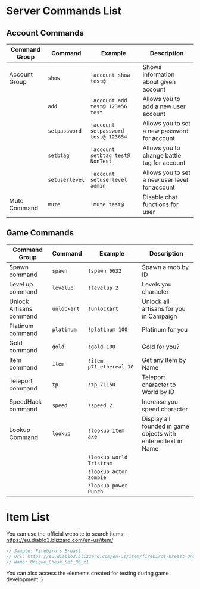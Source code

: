 # Server Commands List

## Account  Commands

| Command  Group | Command        | Example                             | Description                                    |
| -------------- | -------------- | ----------------------------------- | ---------------------------------------------- |
| Account Group  | `show`         | `!account show test@`               | Shows information about given account          |
|                | `add`          | `!account add test@ 123456 test`    | Allows you to add a new user account           |
|                | `setpassword`  | `!account setpassword test@ 123654` | Allows you to set a new password for account   |
|                | `setbtag`      | `!account setbtag test@ NonTest`    | Allows you to change battle tag for account    |
|                | `setuserlevel` | `!account setuserlevel admin`       | Allows you to set a new user level for account |
| Mute Command   | `mute`         | `!mute test@`                       | Disable chat functions for user                |

## Game  Commands

| Command  Group          | Command     | Example                  | Description                                                  |
| ----------------------- | ----------- | ------------------------ | ------------------------------------------------------------ |
| Spawn command           | `spawn`     | `!spawn 6632`            | Spawn a mob by ID                                            |
| Level up command        | `levelup`   | `!levelup 2`             | Levels you character                                         |
| Unlock Artisans command | `unlockart` | `!unlockart`             | Unlock all artisans for you in Campaign                      |
| Platinum command        | `platinum`  | `!platinum 100`          | Platinum for you                                             |
| Gold command            | `gold`      | `!gold 100`              | Gold for you?                                                |
| Item command            | `item`      | `!item p71_ethereal_10`  | Get any Item by Name                                         |
| Teleport command        | `tp`        | `!tp 71150`              | Teleport character to World by ID                            |
| SpeedHack command       | `speed`     | `!speed 2`               | Increase you speed character                                 |
| Lookup Command          | `lookup`    | `!lookup item axe`       | Display all founded in game objects with entered text in Name |
|                         |             | `!lookup world Tristram` |                                                              |
|                         |             | `!lookup actor zombie`   |                                                              |
|                         |             | `!lookup power Punch`    |                                                              |

# Item List

You can use the official website to search items: https://eu.diablo3.blizzard.com/en-us/item/

```c
// Sample: Firebird's Breast
// Url: https://eu.diablo3.blizzard.com/en-us/item/firebirds-breast-Unique_Chest_Set_06_x1
// Name: Unique_Chest_Set_06_x1
```

You can also access the elements created for testing during game development :)
